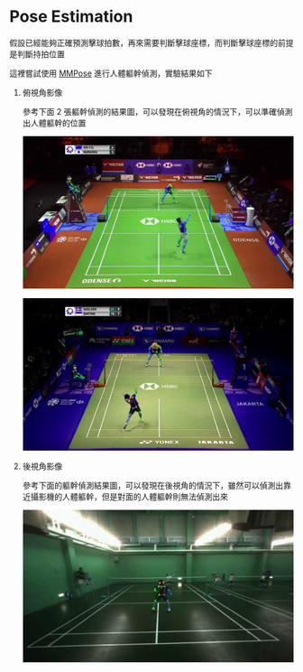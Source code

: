 # Pose Estimation

假設已經能夠正確預測擊球拍數，再來需要判斷擊球座標，而判斷擊球座標的前提是判斷持拍位置

這裡嘗試使用 [MMPose](https://github.com/open-mmlab/mmpose) 進行人體軀幹偵測，實驗結果如下

1. 俯視角影像

    參考下面 2 張軀幹偵測的結果圖，可以發現在俯視角的情況下，可以準確偵測出人體軀幹的位置

   ![00008-78](./results/00008-78.jpg)

   ![00005-388](./results/00005-388.jpg)

2. 後視角影像

    參考下面的軀幹偵測結果圖，可以發現在後視角的情況下，雖然可以偵測出靠近攝影機的人體軀幹，但是對面的人體軀幹則無法偵測出來

   ![00019-427](./results/00019-427.jpg)
